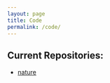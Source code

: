 ```yaml
---
layout: page
title: Code
permalink: /code/
---
```


## Current Repositories:
* [nature](/code/nature)
